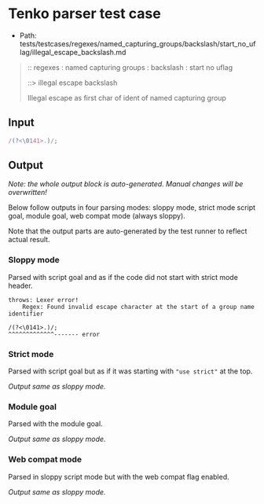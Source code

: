 # Tenko parser test case

- Path: tests/testcases/regexes/named_capturing_groups/backslash/start_no_uflag/illegal_escape_backslash.md

> :: regexes : named capturing groups : backslash : start no uflag
>
> ::> illegal escape backslash
>
> Illegal escape as first char of ident of named capturing group

## Input

`````js
/(?<\0141>.)/;
`````

## Output

_Note: the whole output block is auto-generated. Manual changes will be overwritten!_

Below follow outputs in four parsing modes: sloppy mode, strict mode script goal, module goal, web compat mode (always sloppy).

Note that the output parts are auto-generated by the test runner to reflect actual result.

### Sloppy mode

Parsed with script goal and as if the code did not start with strict mode header.

`````
throws: Lexer error!
    Regex: Found invalid escape character at the start of a group name identifier

/(?<\0141>.)/;
^^^^^^^^^^^^^------- error
`````

### Strict mode

Parsed with script goal but as if it was starting with `"use strict"` at the top.

_Output same as sloppy mode._

### Module goal

Parsed with the module goal.

_Output same as sloppy mode._

### Web compat mode

Parsed in sloppy script mode but with the web compat flag enabled.

_Output same as sloppy mode._
